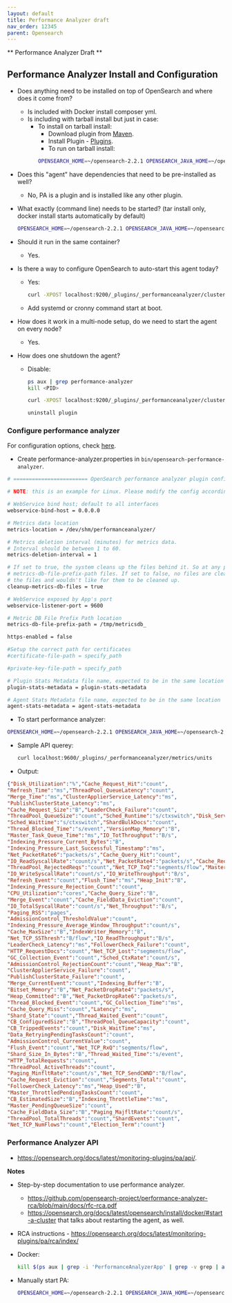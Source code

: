 ```yaml
---
layout: default
title: Performance Analyzer draft
nav_order: 12345
parent: Opensearch
---
```


** Performance Analyzer Draft **

## Performance Analyzer Install and Configuration

- Does anything need to be installed on top of OpenSearch and where does it come from?
  - Is included with Docker install composer yml.
  - Is including with tarball install but just in case:
    - To install on tarball install:
      - Download plugin from [Maven](https://search.maven.org/search?q=org.opensearch.plugin).
      - Install Plugin - [Plugins](https://opensearch.org/docs/latest/opensearch/install/plugins/).
      - To run on tarball install:
      ````bash
      OPENSEARCH_HOME=~/opensearch-2.2.1 OPENSEARCH_JAVA_HOME=~/opensearch-2.2.1/jdk OPENSEARCH_PATH_CONF=~/opensearch-2.2.1/bin ./performance-analyzer-agent-cli
      ````
- Does this "agent" have dependencies that need to be pre-installed as well?
  - No, PA is a plugin and is installed like any other plugin.
- What exactly (command line) needs to be started? (tar install only, docker install starts automatically by default)
    ````bash
    OPENSEARCH_HOME=~/opensearch-2.2.1 OPENSEARCH_JAVA_HOME=~/opensearch-2.2.1/jdk OPENSEARCH_PATH_CONF=~/opensearch-2.2.1/bin ./performance-analyzer-agent-cli
    ````
- Should it run in the same container?
  - Yes.
- Is there a way to configure OpenSearch to auto-start this agent today?
  - Yes:
    ````bash
    curl -XPOST localhost:9200/_plugins/_performanceanalyzer/cluster/config -H 'Content-Type: application/json' -d '{"enabled": true}'
    ````
  - Add systemd or cronny command start at boot.

- How does it work in a multi-node setup, do we need to start the agent on every node?
  - Yes.
- How does one shutdown the agent?
  - Disable:
    ````bash
    ps aux | grep performance-analyzer
    kill <PID>
    ````
    ````bash
    curl -XPOST localhost:9200/_plugins/_performanceanalyzer/cluster/config -H 'Content-Type: application/json' -d '{"enabled": true}'
    ````
    ````bash
    uninstall plugin
    ````

### Configure performance analyzer

For configuration options, check [here](https://opensearch.org/docs/latest/monitoring-plugins/pa/index/).

- Create performance-analyzer.properties in `bin/opensearch-performance-analyzer`.
````bash
# ======================== OpenSearch performance analyzer plugin config =========================

# NOTE: this is an example for Linux. Please modify the config accordingly if you are using it under other OS.

# WebService bind host; default to all interfaces
webservice-bind-host = 0.0.0.0

# Metrics data location
metrics-location = /dev/shm/performanceanalyzer/

# Metrics deletion interval (minutes) for metrics data.
# Interval should be between 1 to 60.
metrics-deletion-interval = 1

# If set to true, the system cleans up the files behind it. So at any point, we should expect only 2
# metrics-db-file-prefix-path files. If set to false, no files are cleaned up. This can be useful, if you are archiving
# the files and wouldn't like for them to be cleaned up.
cleanup-metrics-db-files = true

# WebService exposed by App's port
webservice-listener-port = 9600

# Metric DB File Prefix Path location
metrics-db-file-prefix-path = /tmp/metricsdb_

https-enabled = false

#Setup the correct path for certificates
#certificate-file-path = specify_path

#private-key-file-path = specify_path

# Plugin Stats Metadata file name, expected to be in the same location
plugin-stats-metadata = plugin-stats-metadata

# Agent Stats Metadata file name, expected to be in the same location
agent-stats-metadata = agent-stats-metadata
````
- To start performance analyzer:
````bash
OPENSEARCH_HOME=~/opensearch-2.2.1 OPENSEARCH_JAVA_HOME=~/opensearch-2.2.1/jdk OPENSEARCH_PATH_CONF=~/opensearch-2.2.1/bin ./performance-analyzer-agent-cli
````
- Sample API querey:
  ````bash
  curl localhost:9600/_plugins/_performanceanalyzer/metrics/units
  ````
- Output:
````json
{"Disk_Utilization":"%","Cache_Request_Hit":"count", 
"Refresh_Time":"ms","ThreadPool_QueueLatency":"count",
"Merge_Time":"ms","ClusterApplierService_Latency":"ms",
"PublishClusterState_Latency":"ms",
"Cache_Request_Size":"B","LeaderCheck_Failure":"count",
"ThreadPool_QueueSize":"count","Sched_Runtime":"s/ctxswitch","Disk_ServiceRate":"MB/s","Heap_AllocRate":"B/s","Indexing_Pressure_Current_Limits":"B",
"Sched_Waittime":"s/ctxswitch","ShardBulkDocs":"count",
"Thread_Blocked_Time":"s/event","VersionMap_Memory":"B",
"Master_Task_Queue_Time":"ms","IO_TotThroughput":"B/s",
"Indexing_Pressure_Current_Bytes":"B",
"Indexing_Pressure_Last_Successful_Timestamp":"ms",
"Net_PacketRate6":"packets/s","Cache_Query_Hit":"count",
"IO_ReadSyscallRate":"count/s","Net_PacketRate4":"packets/s","Cache_Request_Miss":"count",
"ThreadPool_RejectedReqs":"count","Net_TCP_TxQ":"segments/flow","Master_Task_Run_Time":"ms",
"IO_WriteSyscallRate":"count/s","IO_WriteThroughput":"B/s",
"Refresh_Event":"count","Flush_Time":"ms","Heap_Init":"B",
"Indexing_Pressure_Rejection_Count":"count",
"CPU_Utilization":"cores","Cache_Query_Size":"B",
"Merge_Event":"count","Cache_FieldData_Eviction":"count",
"IO_TotalSyscallRate":"count/s","Net_Throughput":"B/s",
"Paging_RSS":"pages",
"AdmissionControl_ThresholdValue":"count",
"Indexing_Pressure_Average_Window_Throughput":"count/s",
"Cache_MaxSize":"B","IndexWriter_Memory":"B",
"Net_TCP_SSThresh":"B/flow","IO_ReadThroughput":"B/s",
"LeaderCheck_Latency":"ms","FollowerCheck_Failure":"count",
"HTTP_RequestDocs":"count","Net_TCP_Lost":"segments/flow",
"GC_Collection_Event":"count","Sched_CtxRate":"count/s",
"AdmissionControl_RejectionCount":"count","Heap_Max":"B",
"ClusterApplierService_Failure":"count",
"PublishClusterState_Failure":"count",
"Merge_CurrentEvent":"count","Indexing_Buffer":"B",
"Bitset_Memory":"B","Net_PacketDropRate4":"packets/s",
"Heap_Committed":"B","Net_PacketDropRate6":"packets/s",
"Thread_Blocked_Event":"count","GC_Collection_Time":"ms",
"Cache_Query_Miss":"count","Latency":"ms",
"Shard_State":"count","Thread_Waited_Event":"count",
"CB_ConfiguredSize":"B","ThreadPool_QueueCapacity":"count",
"CB_TrippedEvents":"count","Disk_WaitTime":"ms",
"Data_RetryingPendingTasksCount":"count",
"AdmissionControl_CurrentValue":"count",
"Flush_Event":"count","Net_TCP_RxQ":"segments/flow",
"Shard_Size_In_Bytes":"B","Thread_Waited_Time":"s/event",
"HTTP_TotalRequests":"count",
"ThreadPool_ActiveThreads":"count",
"Paging_MinfltRate":"count/s","Net_TCP_SendCWND":"B/flow",
"Cache_Request_Eviction":"count","Segments_Total":"count",
"FollowerCheck_Latency":"ms","Heap_Used":"B",
"Master_ThrottledPendingTasksCount":"count",
"CB_EstimatedSize":"B","Indexing_ThrottleTime":"ms",
"Master_PendingQueueSize":"count",
"Cache_FieldData_Size":"B","Paging_MajfltRate":"count/s",
"ThreadPool_TotalThreads":"count","ShardEvents":"count",
"Net_TCP_NumFlows":"count","Election_Term":"count"}
````

### Performance Analyzer API

- https://opensearch.org/docs/latest/monitoring-plugins/pa/api/.

**Notes**

- Step-by-step documentation to use performance analyzer.
  - https://github.com/opensearch-project/performance-analyzer-rca/blob/main/docs/rfc-rca.pdf
  - https://opensearch.org/docs/latest/opensearch/install/docker/#start-a-cluster that talks about restarting the agent, as well.
- RCA instructions - https://opensearch.org/docs/latest/monitoring-plugins/pa/rca/index/ 
- Docker:

  ````bash
  kill $(ps aux | grep -i 'PerformanceAnalyzerApp' | grep -v grep | awk '{print $2}')
  ````

- Manually start PA:

  ````bash
  OPENSEARCH_HOME=~/opensearch-2.2.1 OPENSEARCH_JAVA_HOME=~/opensearch-2.2.1/jdk OPENSEARCH_PATH_CONF=~/opensearch-2.2.1/bin ./performance-analyzer-agent-cli
  ````